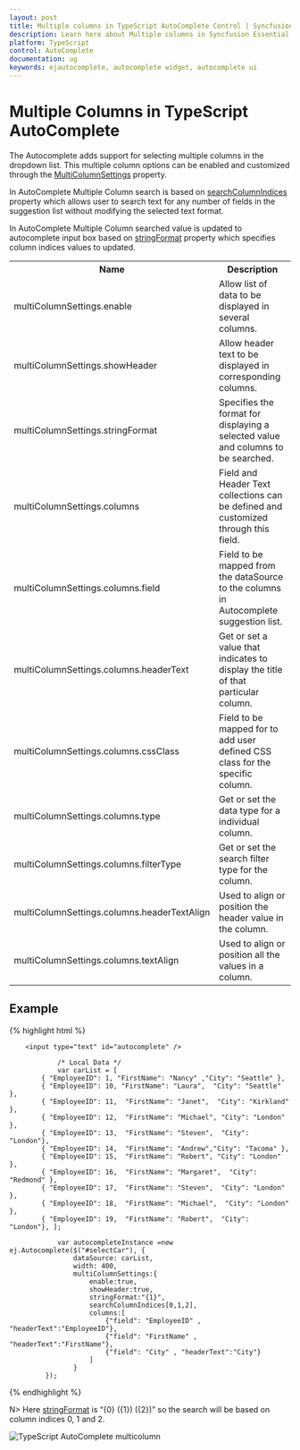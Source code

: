 ```yaml
---
layout: post
title: Multiple columns in TypeScript AutoComplete Control | Syncfusion
description: Learn here about Multiple columns in Syncfusion Essential TypeScript AutoComplete Control, its elements, and more.
platform: TypeScript
control: AutoComplete
documentation: ug
keywords: ejautocomplete, autocomplete widget, autocomplete ui
---
```


# Multiple Columns in TypeScript AutoComplete

The Autocomplete adds support for selecting multiple columns in the dropdown list. This multiple column options can be enabled and customized through the [MultiColumnSettings](https://help.syncfusion.com/api/js/ejautocomplete#members:multiColumnSettings) property.
 
In AutoComplete Multiple Column search is based on [searchColumnIndices](https://help.syncfusion.com/api/js/ejautocomplete#members:multicolumnsettings-searchColumnIndices) property which allows user to search text for any number of fields in the suggestion list without modifying the selected text format.

In AutoComplete Multiple Column searched value is updated to autocomplete input box based on [stringFormat](https://help.syncfusion.com/api/js/ejautocomplete#members:multiColumnSettings-stringFormat) property which specifies column indices values to  updated.


<table><tr><th>Name</th><th>Description</th></tr>
<tr><td>multiColumnSettings.enable</td><td>Allow list of data to be displayed in several columns.</td></tr>
<tr><td>multiColumnSettings.showHeader</td><td>Allow header text to be displayed in corresponding columns.</td></tr>
<tr><td>multiColumnSettings.stringFormat</td><td>Specifies the format for displaying a selected value and columns to be searched.</td></tr>
<tr><td>multiColumnSettings.columns</td><td>Field and Header Text collections can be defined and customized through this field.</td></tr>
<tr><td>multiColumnSettings.columns.field</td><td>Field to be mapped from the dataSource to the columns in Autocomplete suggestion list.</td></tr>
<tr><td>multiColumnSettings.columns.headerText</td><td>Get or set a value that indicates to display the title of that particular column.</td></tr>
<tr><td>multiColumnSettings.columns.cssClass</td><td>Field to be mapped for to add user defined CSS class for the specific column.</td></tr>
<tr><td>multiColumnSettings.columns.type</td><td>Get or set the data type for a individual column.</td></tr>
<tr><td>multiColumnSettings.columns.filterType</td><td>Get or set the search filter type for the column.</td></tr>
<tr><td>multiColumnSettings.columns.headerTextAlign</td><td>Used to align or position the header value in the column.</td></tr>
<tr><td>multiColumnSettings.columns.textAlign</td><td>Used to align or position all the values in a column.</td></tr>
</table>


## Example 
{% highlight html %}

        
        <input type="text" id="autocomplete" />
        
                /* Local Data */
                var carList = [
            { "EmployeeID": 1, "FirstName": "Nancy" ,"City": "Seattle" },
            { "EmployeeID": 10, "FirstName": "Laura",  "City": "Seattle" },
            { "EmployeeID": 11,  "FirstName": "Janet",  "City": "Kirkland" },
            { "EmployeeID": 12,  "FirstName": "Michael", "City": "London" },
            { "EmployeeID": 13,  "FirstName": "Steven",  "City": "London"},
            { "EmployeeID": 14,  "FirstName": "Andrew","City": "Tacoma" },
            { "EmployeeID": 15,  "FirstName": "Robert", "City": "London" },
            { "EmployeeID": 16,  "FirstName": "Margaret",  "City": "Redmond" },
            { "EmployeeID": 17,  "FirstName": "Steven",  "City": "London" },
            { "EmployeeID": 18,  "FirstName": "Michael",  "City": "London" },
            { "EmployeeID": 19,  "FirstName": "Robert",  "City": "London"}, ];
        
                var autocompleteInstance =new ej.Autocomplete($("#selectCar"), {       
                    dataSource: carList, 
                    width: 400, 
                    multiColumnSettings:{
                        enable:true,
                        showHeader:true,
                        stringFormat:"{1}",
						searchColumnIndices[0,1,2],
                        columns:[
							{"field": "EmployeeID" , "headerText":"EmployeeID"},
							{"field": "FirstName" , "headerText":"FirstName"},
							{"field": "City" , "headerText":"City"}
						]                        
                    }
             });
        
        


{% endhighlight %}

N> Here [stringFormat](https://help.syncfusion.com/api/js/ejautocomplete#members:multiColumnSettings-stringFormat) is “{0} ({1}) ({2})” so the search will be based on column indices 0, 1 and 2.


![TypeScript AutoComplete multicolumn](multicolumn_images\multicolumn_img1.png)
